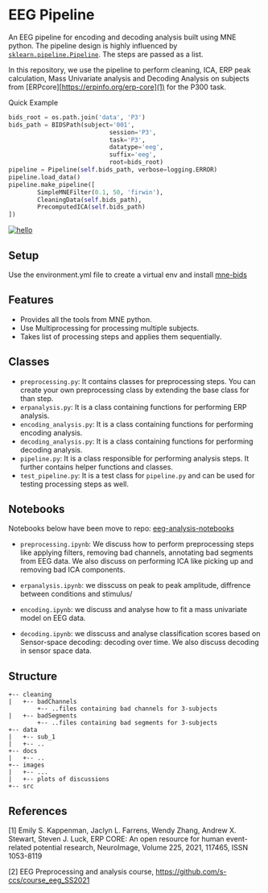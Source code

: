 # EEG Pipeline

An EEG pipeline for encoding and decoding analysis built using MNE python. The pipeline design is highly influenced by [`sklearn.pipeline.Pipeline`](https://scikit-learn.org/stable/modules/generated/sklearn.pipeline.Pipeline.html#sklearn-pipeline-pipeline). The steps are passed as a list.

In this repository, we use the pipeline to perform cleaning, ICA, ERP peak calculation, Mass Univariate analysis and Decoding Analysis on subjects from [ERPcore][https://erpinfo.org/erp-core](1) for the P300 task.

Quick Example

```python
bids_root = os.path.join('data', 'P3')
bids_path = BIDSPath(subject='001',
                            session='P3',
                            task='P3',
                            datatype='eeg',
                            suffix='eeg',
                            root=bids_root)
pipeline = Pipeline(self.bids_path, verbose=logging.ERROR)
pipeline.load_data()
pipeline.make_pipeline([
        SimpleMNEFilter(0.1, 50, 'firwin'),
        CleaningData(self.bids_path),
        PrecomputedICA(self.bids_path)
])
```

[![hello](https://img.shields.io/static/v1?label=Documentation&message=dev&color=yellowgreen)](https://ssaket.github.io/eeg-pipeline/)

## Setup

Use the environment.yml file to create a virtual env and install [mne-bids](https://mne.tools/mne-bids/stable/install.html)

## Features

- Provides all the tools from MNE python.
- Use Multiprocessing for processing multiple subjects.
- Takes list of processing steps and applies them sequentially.

## Classes

- `preprocessing.py`: It contains classes for preprocessing steps. You can create your own preprocessing class by extending the base class for than step.
- `erpanalysis.py`: It is a class containing functions for performing ERP analysis.
- `encoding_analysis.py`: It is a class containing functions for performing encoding analysis.
- `decoding_analysis.py`: It is a class containing functions for performing decoding analysis.
- `pipeline.py`: It is a class responsible for performing analysis steps. It further contains helper functions and classes.
- `test_pipeline.py`: It is a test class for `pipeline.py` and can be used for testing processing steps as well.

## Notebooks

Notebooks below have been move to repo: [eeg-analysis-notebooks](https://github.com/ssaket/eeg-analysis-notebooks)

- `preprocessing.ipynb`: We discuss how to perform preprocessing steps like applying filters, removing bad channels, annotating bad segments from EEG data. We also discuss on performing ICA like picking up and removing bad ICA components.

- `erpanalysis.ipynb`: we disscuss on peak to peak amplitude, diffrence between conditions and stimulus/

- `encoding.ipynb`: we discuss and analyse how to fit a mass univariate model on EEG data.

- `decoding.ipynb`: we disscuss and analyse classification scores based on Sensor-space decoding: decoding over time. We also discuss decoding in sensor space data.

## Structure

```shell
+-- cleaning
|   +-- badChannels
        +-- ..files containing bad channels for 3-subjects
|   +-- badSegments
        +-- ..files containing bad segments for 3-subjects
+-- data
|   +-- sub_1
|   +-- ..
+-- docs
|   +-- ..
+-- images
|   +-- ...
|   +-- plots of discussions
+-- src
```

## References

[1] Emily S. Kappenman, Jaclyn L. Farrens, Wendy Zhang, Andrew X. Stewart, Steven J. Luck,
ERP CORE: An open resource for human event-related potential research,
NeuroImage,
Volume 225,
2021,
117465,
ISSN 1053-8119

[2] EEG Preprocessing and analysis course, <https://github.com/s-ccs/course_eeg_SS2021>
